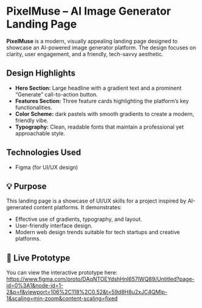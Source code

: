 # PixelMuse – AI Image Generator Landing Page

**PixelMuse** is a modern, visually appealing landing page designed to showcase an AI-powered image generator platform. The design focuses on clarity, user engagement, and a friendly, tech-savvy aesthetic.

## Design Highlights
- **Hero Section:** Large headline with a gradient text and a prominent “Generate” call-to-action button.  
- **Features Section:** Three feature cards highlighting the platform’s key functionalities.   
- **Color Scheme:** dark pastels with smooth gradients to create a modern, friendly vibe.  
- **Typography:** Clean, readable fonts that maintain a professional yet approachable style.  

## Technologies Used
- Figma (for UI/UX design)  

## 💡 Purpose
This landing page is a showcase of UI/UX skills for a project inspired by AI-generated content platforms. It demonstrates:  
- Effective use of gradients, typography, and layout.  
- User-friendly interface design.  
- Modern web design trends suitable for tech startups and creative platforms.  

## 🔗 Live Prototype
You can view the interactive prototype here: https://www.figma.com/proto/DAqNTOEYdshHnI657lWQ89/Untitled?page-id=0%3A1&node-id=1-2&p=f&viewport=106%2C118%2C0.52&t=59d8H8u2xJC4QMlp-1&scaling=min-zoom&content-scaling=fixed 


